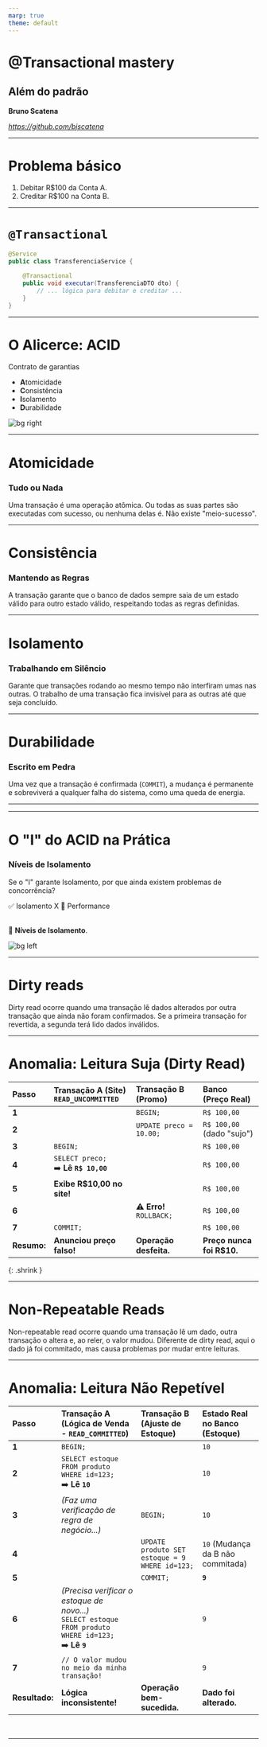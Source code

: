 ```yaml
---
marp: true
theme: default
---
```


<style>
table.shrink {
  font-size: 0.9em;
}
</style>

# @Transactional mastery
## Além do padrão

**Bruno Scatena**

*https://github.com/bjscatena*

---

# Problema básico

1. Debitar R$100 da Conta A.
2. Creditar R$100 na Conta B.

---

# `@Transactional`

```java
@Service
public class TransferenciaService {

    @Transactional
    public void executar(TransferenciaDTO dto) {
        // ... lógica para debitar e creditar ...
    }
}
```

---

# **O Alicerce: ACID**

Contrato de garantias

- **A**tomicidade
- **C**onsistência
- **I**solamento
- **D**urabilidade

![bg right](https://github.com/user-attachments/assets/8ee6f3d2-6fb3-45ac-9ea0-84322b67341c)

---

# **A**tomicidade
### Tudo ou Nada

Uma transação é uma operação atômica. Ou todas as suas partes são executadas com sucesso, ou nenhuma delas é. Não existe "meio-sucesso".

---

# **C**onsistência
### Mantendo as Regras

A transação garante que o banco de dados sempre saia de um estado válido para outro estado válido, respeitando todas as regras definidas.

---

# **I**solamento
### Trabalhando em Silêncio

Garante que transações rodando ao mesmo tempo não interfiram umas nas outras. O trabalho de uma transação fica invisível para as outras até que seja concluído.

---

# **D**urabilidade
### Escrito em Pedra

Uma vez que a transação é confirmada (`COMMIT`), a mudança é permanente e sobreviverá a qualquer falha do sistema, como uma queda de energia.

---

---

# **O "I" do ACID na Prática**
### Níveis de Isolamento

Se o "I" garante Isolamento, por que ainda existem problemas de concorrência?

:white_check_mark: Isolamento X 🐢 Performance

<br>🦸 **Níveis de Isolamento**.

![bg left](https://github.com/user-attachments/assets/b29e78ae-dc57-426d-93c9-f48e17978ba1)


---

# Dirty reads

Dirty read ocorre quando uma transação lê dados alterados por outra transação que ainda não foram confirmados. Se a primeira transação for revertida, a segunda terá lido dados inválidos.

---

# Anomalia: Leitura Suja (Dirty Read)

| Passo | Transação A (Site)<br>`READ_UNCOMMITTED` | Transação B (Promo) | Banco<br>(Preço Real) |
| :--- | :--- | :--- | :--- |
| **1** | | `BEGIN;` | `R$ 100,00` |
| **2** | | `UPDATE preco = 10.00;` | `R$ 100,00` (dado "sujo") |
| **3** | `BEGIN;` | | `R$ 100,00` |
| **4** | `SELECT preco;` <br> ➡️ **Lê `R$ 10,00`** | | `R$ 100,00` |
| **5** | **Exibe R$10,00 no site!** | | `R$ 100,00` |
| **6** | | ⚠️ **Erro!** <br> `ROLLBACK;` | `R$ 100,00` |
| **7** | `COMMIT;` | | `R$ 100,00` |
| **Resumo:** | **Anunciou preço falso!** | **Operação desfeita.** | **Preço nunca foi R$10.** |

{: .shrink }

---

# Non-Repeatable Reads

Non-repeatable read ocorre quando uma transação lê um dado, outra transação o altera e, ao reler, o valor mudou. Diferente de dirty read, aqui o dado já foi commitado, mas causa problemas por mudar entre leituras.

---

# Anomalia: Leitura Não Repetível

| Passo | Transação A (Lógica de Venda - `READ_COMMITTED`) | Transação B (Ajuste de Estoque) | Estado **Real** no Banco (Estoque) |
| :--- | :--- | :--- | :--- |
| **1** | `BEGIN;` | | `10` |
| **2** | `SELECT estoque FROM produto WHERE id=123;` <br> ➡️ **Lê `10`** | | `10` |
| **3** | *(Faz uma verificação de regra de negócio...)* | `BEGIN;` | `10` |
| **4** | | `UPDATE produto SET estoque = 9 WHERE id=123;` | `10` (Mudança da B não commitada) |
| **5** | | `COMMIT;` | **`9`** |
| **6** | *(Precisa verificar o estoque de novo...)*<br>`SELECT estoque FROM produto WHERE id=123;` <br> ➡️ **Lê `9`** | | `9`|
| **7** | `// O valor mudou no meio da minha transação!` | | `9`|
| **Resultado:** | **Lógica inconsistente!** | **Operação bem-sucedida.** | **Dado foi alterado.**|

<br>

---
